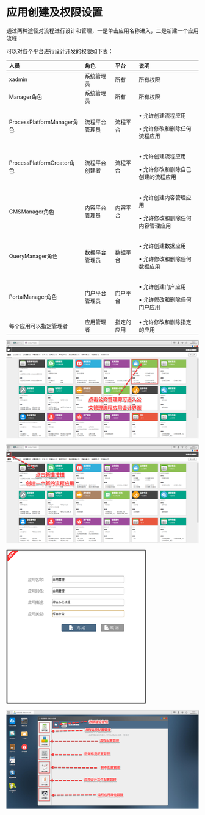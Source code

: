# 应用创建及权限设置

通过两种途径对流程进行设计和管理，一是单击应用名称进入，二是新建一个应用流程：

可以对各个平台进行设计开发的权限如下表：

<table>
  <thead>
    <tr>
      <th style="text-align:left"><b>&#x4EBA;&#x5458;</b>
      </th>
      <th style="text-align:left"><b>&#x89D2;&#x8272;</b>
      </th>
      <th style="text-align:left"><b>&#x5E73;&#x53F0;</b>
      </th>
      <th style="text-align:left"><b>&#x8BF4;&#x660E;</b>
      </th>
    </tr>
  </thead>
  <tbody>
    <tr>
      <td style="text-align:left">xadmin</td>
      <td style="text-align:left">&#x7CFB;&#x7EDF;&#x7BA1;&#x7406;&#x5458;</td>
      <td style="text-align:left">&#x6240;&#x6709;</td>
      <td style="text-align:left">&#x6240;&#x6709;&#x6743;&#x9650;</td>
    </tr>
    <tr>
      <td style="text-align:left">Manager&#x89D2;&#x8272;</td>
      <td style="text-align:left">&#x7CFB;&#x7EDF;&#x7BA1;&#x7406;&#x5458;</td>
      <td style="text-align:left">&#x6240;&#x6709;</td>
      <td style="text-align:left">&#x6240;&#x6709;&#x6743;&#x9650;</td>
    </tr>
    <tr>
      <td style="text-align:left">ProcessPlatformManager&#x89D2;&#x8272;</td>
      <td style="text-align:left">&#x6D41;&#x7A0B;&#x5E73;&#x53F0;&#x7BA1;&#x7406;&#x5458;</td>
      <td style="text-align:left">&#x6D41;&#x7A0B;&#x5E73;&#x53F0;</td>
      <td style="text-align:left">
        <p>&#x2022; &#x5141;&#x8BB8;&#x521B;&#x5EFA;&#x6D41;&#x7A0B;&#x5E94;&#x7528;</p>
        <p>&#x2022; &#x5141;&#x8BB8;&#x4FEE;&#x6539;&#x548C;&#x5220;&#x9664;&#x4EFB;&#x4F55;&#x6D41;&#x7A0B;&#x5E94;&#x7528;</p>
      </td>
    </tr>
    <tr>
      <td style="text-align:left">ProcessPlatformCreator&#x89D2;&#x8272;</td>
      <td style="text-align:left">&#x6D41;&#x7A0B;&#x5E73;&#x53F0;&#x521B;&#x5EFA;&#x8005;</td>
      <td style="text-align:left">&#x6D41;&#x7A0B;&#x5E73;&#x53F0;</td>
      <td style="text-align:left">
        <p>&#x2022; &#x5141;&#x8BB8;&#x521B;&#x5EFA;&#x6D41;&#x7A0B;&#x5E94;&#x7528;</p>
        <p>&#x2022; &#x5141;&#x8BB8;&#x4FEE;&#x6539;&#x548C;&#x5220;&#x9664;&#x81EA;&#x5DF1;&#x521B;&#x5EFA;&#x7684;&#x6D41;&#x7A0B;&#x5E94;&#x7528;</p>
      </td>
    </tr>
    <tr>
      <td style="text-align:left">CMSManager&#x89D2;&#x8272;</td>
      <td style="text-align:left">&#x5185;&#x5BB9;&#x5E73;&#x53F0;&#x7BA1;&#x7406;&#x5458;</td>
      <td style="text-align:left">&#x5185;&#x5BB9;&#x5E73;&#x53F0;</td>
      <td style="text-align:left">
        <p>&#x2022; &#x5141;&#x8BB8;&#x521B;&#x5EFA;&#x5185;&#x5BB9;&#x7BA1;&#x7406;&#x5E94;&#x7528;</p>
        <p>&#x2022; &#x5141;&#x8BB8;&#x4FEE;&#x6539;&#x548C;&#x5220;&#x9664;&#x4EFB;&#x4F55;&#x5185;&#x5BB9;&#x7BA1;&#x7406;&#x5E94;&#x7528;</p>
      </td>
    </tr>
    <tr>
      <td style="text-align:left">QueryManager&#x89D2;&#x8272;</td>
      <td style="text-align:left">&#x6570;&#x636E;&#x5E73;&#x53F0;&#x7BA1;&#x7406;&#x5458;</td>
      <td style="text-align:left">&#x6570;&#x636E;&#x5E73;&#x53F0;</td>
      <td style="text-align:left">
        <p>&#x2022; &#x5141;&#x8BB8;&#x521B;&#x5EFA;&#x6570;&#x636E;&#x5E94;&#x7528;</p>
        <p>&#x2022; &#x5141;&#x8BB8;&#x4FEE;&#x6539;&#x548C;&#x5220;&#x9664;&#x4EFB;&#x4F55;&#x6570;&#x636E;&#x5E94;&#x7528;</p>
      </td>
    </tr>
    <tr>
      <td style="text-align:left">PortalManager&#x89D2;&#x8272;</td>
      <td style="text-align:left">&#x95E8;&#x6237;&#x5E73;&#x53F0;&#x7BA1;&#x7406;&#x5458;</td>
      <td style="text-align:left">&#x95E8;&#x6237;&#x5E73;&#x53F0;</td>
      <td style="text-align:left">
        <p>&#x2022; &#x5141;&#x8BB8;&#x521B;&#x5EFA;&#x95E8;&#x6237;&#x5E94;&#x7528;</p>
        <p>&#x2022; &#x5141;&#x8BB8;&#x4FEE;&#x6539;&#x548C;&#x5220;&#x9664;&#x4EFB;&#x4F55;&#x95E8;&#x6237;&#x5E94;&#x7528;</p>
      </td>
    </tr>
    <tr>
      <td style="text-align:left">&#x6BCF;&#x4E2A;&#x5E94;&#x7528;&#x53EF;&#x4EE5;&#x6307;&#x5B9A;&#x7BA1;&#x7406;&#x8005;</td>
      <td
      style="text-align:left">&#x5E94;&#x7528;&#x7BA1;&#x7406;&#x8005;</td>
        <td style="text-align:left">&#x6307;&#x5B9A;&#x7684;&#x5E94;&#x7528;</td>
        <td style="text-align:left">&#x2022; &#x5141;&#x8BB8;&#x4FEE;&#x6539;&#x548C;&#x5220;&#x9664;&#x6307;&#x5B9A;&#x7684;&#x5E94;&#x7528;</td>
    </tr>
  </tbody>
</table>

![](../.gitbook/assets/image%20%2847%29.png)

![](../.gitbook/assets/image%20%28105%29.png)

![](../.gitbook/assets/image%20%2843%29.png)

![](../.gitbook/assets/image%20%28103%29.png)

